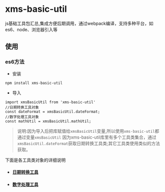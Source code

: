# xms-basic-util
js基础工具包汇总,集成方便后期调用，通过webpack编译，支持多种平台，如es6、node、浏览器引入等
## 使用
### es6方法
- 安装
```
npm install xms-basic-util
```
- 导入
```
import xmsBasicUtil from 'xms-basic-util'
//日期转换工具对象
const dateFormat = xmsBasicUtil.dateFormat;
//数字处理工具对象
const mathUtil = xmsBasicUtil.mathUtil;
```
>说明:因为导入后把库赋值给`xmsBasicUtil`变量,所以使用`xms-basic-util`都通过变量`xmsBasicUtil`
>因为xms-basic-util库里有多个工具类集合，通过`xmsBasicUtil.dateFormat`获取日期转换工具类;其它工具类使用类似的方法获取。

下面是各工具类对象的详细说明
- #### [日期转换工具](markdown/dateFormat.md)
- #### [数字处理工具](markdown/mathUtil.md)
